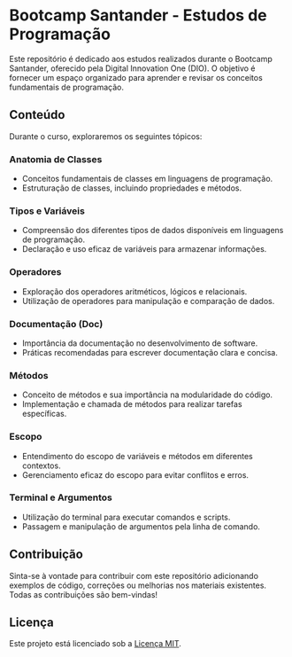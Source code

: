 # Bootcamp Santander - Estudos de Programação

Este repositório é dedicado aos estudos realizados durante o Bootcamp Santander, oferecido pela Digital Innovation One (DIO). O objetivo é fornecer um espaço organizado para aprender e revisar os conceitos fundamentais de programação.

## Conteúdo

Durante o curso, exploraremos os seguintes tópicos:

### Anatomia de Classes

- Conceitos fundamentais de classes em linguagens de programação.
- Estruturação de classes, incluindo propriedades e métodos.

### Tipos e Variáveis

- Compreensão dos diferentes tipos de dados disponíveis em linguagens de programação.
- Declaração e uso eficaz de variáveis para armazenar informações.

### Operadores

- Exploração dos operadores aritméticos, lógicos e relacionais.
- Utilização de operadores para manipulação e comparação de dados.

### Documentação (Doc)

- Importância da documentação no desenvolvimento de software.
- Práticas recomendadas para escrever documentação clara e concisa.

### Métodos

- Conceito de métodos e sua importância na modularidade do código.
- Implementação e chamada de métodos para realizar tarefas específicas.

### Escopo

- Entendimento do escopo de variáveis e métodos em diferentes contextos.
- Gerenciamento eficaz do escopo para evitar conflitos e erros.

### Terminal e Argumentos

- Utilização do terminal para executar comandos e scripts.
- Passagem e manipulação de argumentos pela linha de comando.

## Contribuição

Sinta-se à vontade para contribuir com este repositório adicionando exemplos de código, correções ou melhorias nos materiais existentes. Todas as contribuições são bem-vindas!

## Licença

Este projeto está licenciado sob a [Licença MIT](LICENSE).

